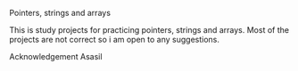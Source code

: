 Pointers, strings and arrays

This is study projects for practicing pointers, strings and arrays.
Most of the projects are not correct so i am open to any suggestions.


Acknowledgement
Asasil
